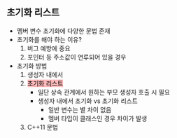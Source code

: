 ## 초기화 리스트
- 멤버 변수 초기화에 다양한 문법 존재
- 초기화를 해야 하는 이유?
	1. 버그 예방에 중요
	2. 포인터 등 주소값이 연루되어 있을 경우
- 초기화 방법
	1. 생성자 내에서
	2. <mark style="background: #FF898996;">초기화 리스트</mark>
		- 일단 상속 관계에서 원하는 부모 생성자 호출 시 필요
		- 생성자 내에서 초기화 vs 초기화 리스트
			- 일반 변수는 별 차이 없음
			- 멤버 타입이 클래스인 경우 차이가 발생
	1. C++11 문법